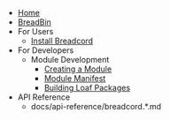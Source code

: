 - [Home](index.md)
- [BreadBin](https://bin.breadcord.com/)
- For Users
    - [Install Breadcord](docs/for-users/install-breadcord.md)
- For Developers
    - Module Development
        - [Creating a Module](docs/for-developers/creating-a-module.md)
        - [Module Manifest](docs/for-developers/module-manifest.md)
        - [Building Loaf Packages](docs/for-developers/building-loaf-packages.md)
- API Reference
    - docs/api-reference/breadcord.*.md
